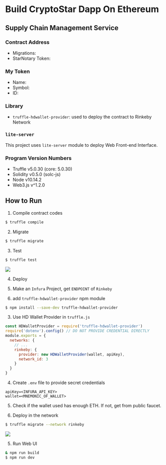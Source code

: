 # Build CryptoStar Dapp On Ethereum

## Supply Chain Management Service

### Contract Address

- Migrations: 
- StarNotary Token: 
### My Token

- Name: 
- Symbol: 
- ID: 

### Library

- `truffle-hdwallet-provider`:  used to deploy the contract to Rinkeby Network

### `lite-server`

This project uses `lite-server` module to deploy Web Front-end Interface.

### Program Version Numbers

- Truffle v5.0.30 (core: 5.0.30)
- Solidity v0.5.0 (solc-js)
- Node v10.14.2
- Web3.js v^1.2.0

## How to Run

1. Compile contract codes

```bash
$ truffle compile
```

2. Migrate

```bash
$ truffle migrate
```

3. Test

```bash
$ truffle test
```
![](./test/test.png)

4. Deploy

  1. Make an `Infura` Project, get `ENDPOINT` of `Rinkeby`

  2. add `truffle-hdwallet-provider` npm module
  ```bash
  $ npm install --save-dev truffle-hdwallet-provider
  ```

  3. Use HD Wallet Provider in `truffle.js`
  ```js
  const HDWalletProvider = require('truffle-hdwallet-provider')
  require('dotenv').config() // DO NOT PROVIDE CREDENTIAL DIRECTLY
  module.exports = {
    networks: {
      // ...
      rinkeby: {
        provider: new HDWalletProvider(wallet, apiKey),
        network_id: 3
      }
    }
  }
  ```

  4. Create `.env` file to provide secret credentials
  ```
  apiKey=<INFURA_API_KEY>
  wallet=<MNEMONIC_OF_WALLET>
  ```

  5. Check if the wallet used has enough ETH. If not, get from public faucet.

  6. Deploy in the network
  ```bash
  $ truffle migrate --network rinkeby
  ```

![](./test/deploy.png)

5. Run Web UI

```bash
& npm run build
$ npm run dev
```
